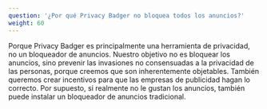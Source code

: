 ```yaml
---
question: '¿Por qué Privacy Badger no bloquea todos los anuncios?'
weight: 60
---
```


Porque Privacy Badger es principalmente una herramienta de privacidad, no un bloqueador de anuncios. Nuestro objetivo no es bloquear los anuncios, sino prevenir las invasiones no consensuadas a la privacidad de las personas, porque creemos que son inherentemente objetables. También queremos crear incentivos para que las empresas de publicidad hagan lo correcto. Por supuesto, si realmente no le gustan los anuncios, también puede instalar un bloqueador de anuncios tradicional.
